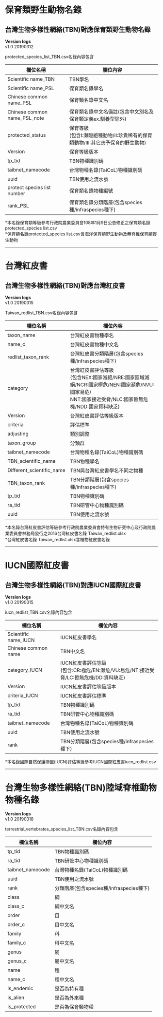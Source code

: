 # 保育類野生動物名錄
  
## 台灣生物多樣性網絡(TBN)對應保育類野生動物名錄

  **Version logs** <br />
  v1.0 20190312 <br />

  protected_species_list_TBN.csv名錄內容包含 <br />
  
欄位名稱| 欄位內容
------------------ | --------------
Scientific name_TBN| TBN學名
Scientific name_PSL| 保育類名錄學名
Chinese common name_PSL|保育類名錄中文名
Chinese common name_PSL_note|保育類名錄中文名備註(包含中文別名及保育類定義ex.馴養型除外)
protected_status|保育等級 <br />(包含I:瀕臨絕種動物/II:珍貴稀有的保育類動物/III:其它應予保育的野生動物)
Version|保育等級版本
tp_tid|TBN物種識別碼
taibnet_namecode|台灣物種名錄(TaiCoL)物種識別碼
uuid|TBN使用之流水號
protect species list number|保育類名錄物種編號
rank_PSL|保育類名錄分類階層(包含species種/infraspecies種下)

  *本名錄保育類等級參考行政院農業委員會108年1月9日公告修正之保育類名錄protected_species list.csv<br />
  *保育類名錄protected_species list.csv含海洋保育類野生動物及無脊椎保育類野生動物

***


# 台灣紅皮書
  
## 台灣生物多樣性網絡(TBN)對應台灣紅皮書

  **Version logs** <br />
  v1.0 20190315 <br />

  Taiwan_redlist_TBN.csv名錄內容包含 <br />
  
欄位名稱| 欄位內容
------------------ | --------------
taxon_name|台灣紅皮書物種學名
name_c| 台灣紅皮書物種中文名
redlist_taxon_rank|台灣紅皮書分類階層(包含species種/infraspecies種下)
category|台灣紅皮書評估等級 <br />(包含NEX:國家滅絕/NRE:國家區域滅絕/NCR:國家極危/NEN:國家瀕危/NVU:國家易危/<br />NNT:國家接近受脅/NLC:國家暫無危機/NDD:國家資料缺乏)
Version|台灣紅皮書評估等級版本
criteria|評估標準
adjusting|類別調整
taxon_group|分類群
taibnet_namecode|台灣物種名錄(TaiCoL)物種識別碼
TBN_scientific_name|TBN物種學名
Different_scientific_name|TBN與台灣紅皮書學名不同之物種
TBN_taxon_rank|TBN分類階層(包含species種/infraspecies種下)
tp_tid|TBN物種識別碼
ra_tid|TBN研管中心物種識別碼
uuid|TBN使用之流水號

  *本名錄台灣紅皮書評估等級參考行政院農業委員會特有生物研究中心及行政院農業委員會林務局發行之2016台灣紅皮書名錄 Taiwan_redlist.xlsx<br />
  *台灣紅皮書名錄 Taiwan_redlist.xlsx含植物紅皮書名錄

***


# IUCN國際紅皮書
  
## 台灣生物多樣性網絡(TBN)對應IUCN國際紅皮書

  **Version logs** <br />
  v1.0 20190315 <br />

  iucn_redlist_TBN.csv名錄內容包含 <br />
  
欄位名稱| 欄位內容
------------------ | --------------
Scientific name_IUCN|IUCN紅皮書學名
Chinese common name|TBN中文名
category_IUCN|IUCN紅皮書評估等級<br />(包含:CR:極危/EN:瀕危/VU:易危/NT:接近受脅/LC:暫無危機/DD:資料缺乏)
Version|IUCN紅皮書評估等級版本
criteria_IUCN|IUCN紅皮書評估標準
tp_tid|TBN物種識別碼
ra_tid|TBN研管中心物種識別碼
taibnet_namecode|台灣物種名錄(TaiCoL)物種識別碼
uuid|TBN使用之流水號
rank|TBN分類階層(包含species種/infraspecies種下)
  
  
  *本名錄國際自然保護聯盟(IUCN)評估等級參考IUCN國際紅皮書iucn_redlist.csv<br />


***


# 台灣生物多樣性網絡(TBN)陸域脊椎動物物種名錄
  
  **Version logs** <br />
  v1.0 20190318 <br />

  terrestrial_vertebrates_species_list_TBN.csv名錄內容包含 <br />
  
欄位名稱| 欄位內容
------------------ | --------------
tp_tid|TBN物種識別碼
ra_tid|TBN研管中心物種識別碼
taibnet_namecode|台灣物種名錄(TaiCoL)物種識別碼
uuid|TBN使用之流水號
rank|分類階層(包含species種/infraspecies種下)
class|綱
class_c|綱中文名
order|目
order_c|目中文名
family|科
family_c|科中文名
genus|屬
genus_c|屬中文名
name|種
name_c|種中文名
is_endemic|是否為特有種
is_alien|是否為外來種
is_protected|是否為保育類物種


  
  
  
  
